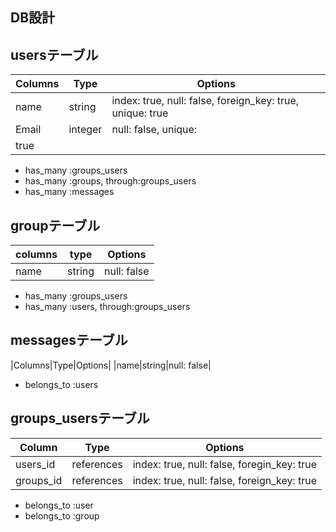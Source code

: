 ## DB設計

## usersテーブル

|Columns|Type|Options|
|-------|----|-------|
|name|string|index: true, null: false, foreign_key: true, unique: true|
|Email|integer|null: false, unique: 
true|
- has_many :groups_users
- has_many :groups, through:groups_users
- has_many :messages

## groupテーブル

|columns|type|Options|
|-------|----|-------|
|name|string|null: false|
- has_many :groups_users
- has_many :users, through:groups_users

## messagesテーブル

|Columns|Type|Options|
|name|string|null: false|
- belongs_to :users



## groups_usersテーブル
|Column|Type|Options|
|------|----|-------|
|users_id|references|index: true, null: false, foregin_key: true|
|groups_id|references|index: true, null: false, foreign_key: true|
- belongs_to :user
- belongs_to :group

